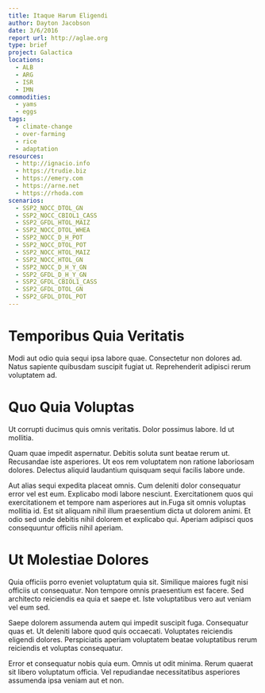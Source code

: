 ```yaml
---
title: Itaque Harum Eligendi
author: Dayton Jacobson
date: 3/6/2016
report url: http://aglae.org
type: brief
project: Galactica
locations:
  - ALB
  - ARG
  - ISR
  - IMN
commodities:
  - yams
  - eggs
tags:
  - climate-change
  - over-farming
  - rice
  - adaptation
resources:
  - http://ignacio.info
  - https://trudie.biz
  - https://emery.com
  - https://arne.net
  - https://rhoda.com
scenarios:
  - SSP2_NOCC_DTOL_GN
  - SSP2_NOCC_CBIOL1_CASS
  - SSP2_GFDL_HTOL_MAIZ
  - SSP2_NOCC_DTOL_WHEA
  - SSP2_NOCC_D_H_POT
  - SSP2_NOCC_DTOL_POT
  - SSP2_NOCC_HTOL_MAIZ
  - SSP2_NOCC_HTOL_GN
  - SSP2_NOCC_D_H_Y_GN
  - SSP2_GFDL_D_H_Y_GN
  - SSP2_GFDL_CBIOL1_CASS
  - SSP2_GFDL_DTOL_GN
  - SSP2_GFDL_DTOL_POT
---
```

# Temporibus Quia Veritatis
Modi aut odio quia sequi ipsa labore quae. Consectetur non dolores ad. Natus sapiente quibusdam suscipit fugiat ut. Reprehenderit adipisci rerum voluptatem ad.

# Quo Quia Voluptas
Ut corrupti ducimus quis omnis veritatis. Dolor possimus labore. Id ut mollitia.
 Quam quae impedit aspernatur. Debitis soluta sunt beatae rerum ut. Recusandae iste asperiores. Ut eos rem voluptatem non ratione laboriosam dolores. Delectus aliquid laudantium quisquam sequi facilis labore unde.
 Aut alias sequi expedita placeat omnis. Cum deleniti dolor consequatur error vel est eum. Explicabo modi labore nesciunt. Exercitationem quos qui exercitationem et tempore nam asperiores aut in.Fuga sit omnis voluptas mollitia id. Est sit aliquam nihil illum praesentium dicta ut dolorem animi. Et odio sed unde debitis nihil dolorem et explicabo qui. Aperiam adipisci quos consequuntur officiis nihil aperiam.

# Ut Molestiae Dolores
Quia officiis porro eveniet voluptatum quia sit. Similique maiores fugit nisi officiis ut consequatur. Non tempore omnis praesentium est facere. Sed architecto reiciendis ea quia et saepe et. Iste voluptatibus vero aut veniam vel eum sed.
 Saepe dolorem assumenda autem qui impedit suscipit fuga. Consequatur quas et. Ut deleniti labore quod quis occaecati. Voluptates reiciendis eligendi dolores. Perspiciatis aperiam voluptatem beatae voluptatibus rerum reiciendis et voluptas consequatur.
 Error et consequatur nobis quia eum. Omnis ut odit minima. Rerum quaerat sit libero voluptatum officia. Vel repudiandae necessitatibus asperiores assumenda ipsa veniam aut et non.
